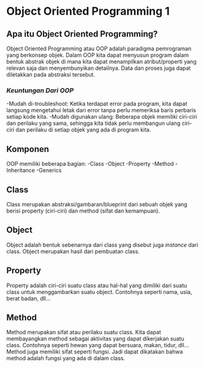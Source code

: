 # Object Oriented Programming 1

## Apa itu Object Oriented Programming?
Object Oriented Programming atau OOP adalah paradigma pemrograman yang berkonsep objek. 
Dalam OOP kita dapat menyusun program dalam bentuk abstrak objek di mana kita dapat menampilkan atribut/properti yang relevan saja dan menyembunyikan detailnya. Data dan proses juga dapat diletakkan pada abstraksi tersebut.

### _Keuntungan Dari OOP_
-Mudah di-troubleshoot: Ketika terdapat error pada program, kita dapat langsung mengetahui letak dari error tanpa perlu memeriksa baris perbaris setiap kode kita.
-Mudah digunakan ulang: Beberapa objek memiliki ciri-ciri dan perilaku yang sama, sehingga kita tidak perlu membangun ulang ciri-ciri dan perilaku di setiap objek yang ada di program kita.

## Komponen
OOP memiliki beberapa bagian:
-Class
-Object
-Property
-Method
-Inheritance
-Generics

## Class
Class merupakan abstraksi/gambaran/blueprint dari sebuah objek yang berisi property (ciri-ciri) dan method (sifat dan kemampuan).

## Object
Object adalah bentuk sebenarnya dari class yang disebut juga _instance_ dari class. Object merupakan hasil dari pembuatan class.

## Property
Property adalah ciri-ciri suatu class atau hal-hal yang dimiliki dari suatu class untuk menggambarkan suatu object. Contohnya seperti nama, usia, berat badan, dll...

## Method
Method merupakan sifat atau perilaku suatu class. Kita dapat membayangkan method sebagai aktivitas yang dapat dikerjakan suatu class. Contohnya seperti hewan yang dapat bersuara, makan, tidur, dll... Method juga memiliki sifat seperti fungsi. Jadi dapat dikatakan bahwa method adalah fungsi yang ada di dalam class.